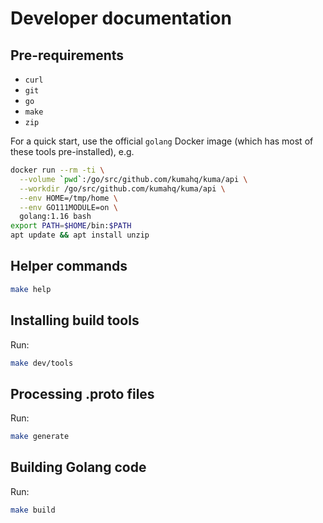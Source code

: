# Developer documentation

## Pre-requirements

- `curl`
- `git`
- `go`
- `make`
- `zip`

For a quick start, use the official `golang` Docker image (which has most of these tools pre-installed), e.g.

```bash
docker run --rm -ti \
  --volume `pwd`:/go/src/github.com/kumahq/kuma/api \
  --workdir /go/src/github.com/kumahq/kuma/api \
  --env HOME=/tmp/home \
  --env GO111MODULE=on \
  golang:1.16 bash
export PATH=$HOME/bin:$PATH
apt update && apt install unzip
```

## Helper commands

```bash
make help
```

## Installing build tools

Run:

```bash
make dev/tools
```

## Processing .proto files 

Run:

```bash
make generate
```

## Building Golang code

Run:

```bash
make build
```
